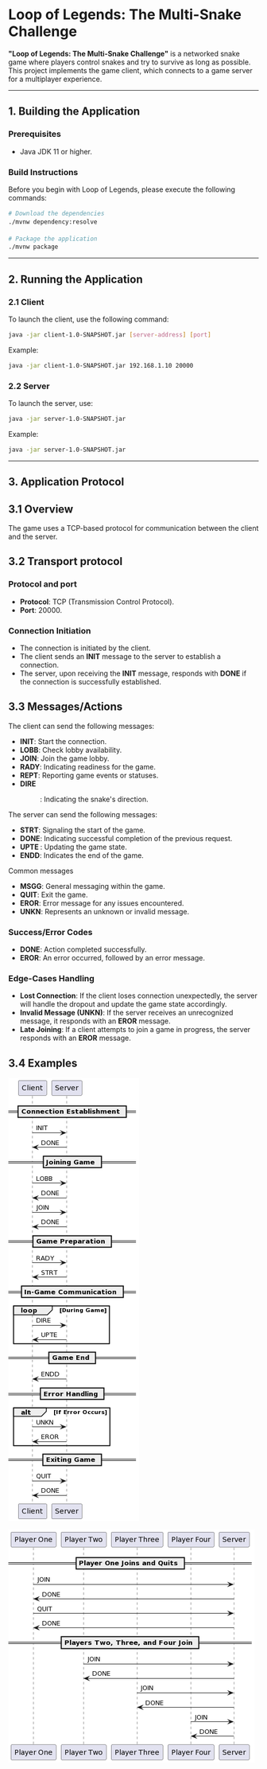 # Loop of Legends: The Multi-Snake Challenge

**"Loop of Legends: The Multi-Snake Challenge"** is a networked snake game where players control snakes and try to survive as long as possible. This project implements the game client, which connects to a game server for a multiplayer experience.

---

## 1. Building the Application

### Prerequisites
- Java JDK 11 or higher.

### Build Instructions

Before you begin with Loop of Legends, please execute the following commands:

```sh
# Download the dependencies
./mvnw dependency:resolve

# Package the application
./mvnw package
```

---

## 2. Running the Application

### 2.1 Client
To launch the client, use the following command:
```bash
java -jar client-1.0-SNAPSHOT.jar [server-address] [port]
```
Example:
```bash
java -jar client-1.0-SNAPSHOT.jar 192.168.1.10 20000
```

### 2.2 Server
To launch the server, use:
```bash
java -jar server-1.0-SNAPSHOT.jar
```
Example:
```bash
java -jar server-1.0-SNAPSHOT.jar
```

---

## 3. Application Protocol

## 3.1 Overview
The game uses a TCP-based protocol for communication between the client and the server.

## 3.2 Transport protocol
### Protocol and port
- **Protocol**: TCP (Transmission Control Protocol).
- **Port**: 20000.

### Connection Initiation
- The connection is initiated by the client.
- The client sends an **INIT** message to the server to establish a connection.
- The server, upon receiving the **INIT** message, responds with **DONE** if the connection is successfully established.

## 3.3 Messages/Actions
The client can send the following messages:
- **INIT**: Start the connection.
- **LOBB**: Check lobby availability.
- **JOIN**: Join the game lobby.
- **RADY**: Indicating readiness for the game.
- **REPT**: Reporting game events or statuses.
- **DIRE  <dir>**: Indicating the snake's direction.

The server can send the following messages:
- **STRT**: Signaling the start of the game.
- **DONE**: Indicating successful completion of the previous request.
- **UPTE <map>**: Updating the game state.
- **ENDD**: Indicates the end of the game.

Common messages
- **MSGG**: General messaging within the game.
- **QUIT**: Exit the game.
- **EROR**: Error message for any issues encountered.
- **UNKN**: Represents an unknown or invalid message.

### Success/Error Codes
- **DONE**: Action completed successfully.
- **EROR**: An error occurred, followed by an error message.

### Edge-Cases Handling
- **Lost Connection**: If the client loses connection unexpectedly, the server will handle the dropout and update the game state accordingly.
- **Invalid Message (UNKN)**: If the server receives an unrecognized message, it responds with an **EROR** message.
- **Late Joining**: If a client attempts to join a game in progress, the server responds with an **EROR** message.

## 3.4 Examples
![Example Image](https://github.com/Theodrosrun/loop-of-legends/blob/23-protocol-finalization/docs/uml1.png)

![Example Image](https://github.com/Theodrosrun/loop-of-legends/blob/23-protocol-finalization/docs/uml2.png)
